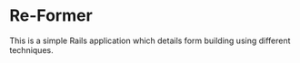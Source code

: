 # Re-Former

This is a simple Rails application which details form building using different techniques.
